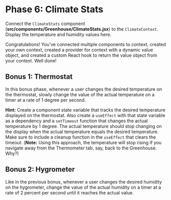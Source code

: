 # Phase 6: Climate Stats

Connect the `ClimateStats` component
(__src/components/Greenhouse/ClimateStats.jsx__) to the `ClimateContext`.
Display the temperature and humidity values here.

Congratulations! You've connected multiple components to context, created your
own context, created a provider for context with a dynamic value object, and
created a custom React hook to return the value object from your context. Well
done!

## Bonus 1: Thermostat

In this bonus phase, whenever a user changes the desired temperature on the
thermostat, slowly change the value of the actual temperature on a timer at a
rate of 1 degree per second.

**Hint:** Create a component state variable that tracks the desired temperature
displayed on the thermostat. Also create a `useEffect` with that state variable
as a dependency and a `setTimeout` function that changes the actual temperature
by 1 degree. The actual temperature should stop changing on the display when the
actual temperature equals the desired temperature. Make sure to include a
cleanup function in the `useEffect` that clears the timeout. (**Note:** Using
this approach, the temperature will stop rising if you navigate away from the
Thermometer tab, say, back to the Greenhouse. Why?)

## Bonus 2: Hygrometer

Like in the previous bonus, whenever a user changes the desired humidity on the
hygrometer, change the value of the actual humidity on a timer at a rate of 2
percent per second until it reaches the actual value.
